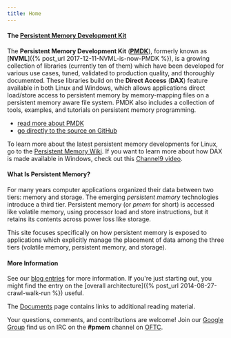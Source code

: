 ```yaml
---
title: Home
---
```


#### The [Persistent Memory Development Kit](/pmdk/)

The **Persistent Memory Development Kit** ([**PMDK**][pmdk]),
formerly known as [**NVML**]({% post_url 2017-12-11-NVML-is-now-PMDK %}),
is a growing collection of libraries (currently ten of them) which have been
developed for various use cases, tuned, validated to production quality,
and thoroughly documented.  These libraries build on the
**Direct Access** (**DAX**) feature available in both Linux and Windows,
which allows applications direct load/store access to persistent memory by
memory-mapping files on a persistent memory aware file system.
PMDK also includes a collection of tools, examples, and tutorials
on persistent memory programming.

* [read more about PMDK][pmdk]
* [go directly to the source on GitHub](https://github.com/pmem/pmdk/)

To learn more about the latest
persistent memory developments for Linux, go to the
[Persistent Memory Wiki](https://nvdimm.wiki.kernel.org).
If you want to learn more about how DAX is made available in Windows,
check out this
[Channel9 video](https://channel9.msdn.com/Events/Build/2016/P470).

#### What Is Persistent Memory?

For many years computer applications organized their data between two
tiers: memory and storage.  The emerging _persistent memory_
technologies introduce a third tier.  Persistent memory (or _pmem_
for short) is accessed like volatile memory, using processor load
and store instructions, but it retains its contents across power loss
like storage.

This site focuses specifically on how persistent memory is exposed
to applications which explicitly manage the placement
of data among the three tiers (volatile memory, persistent memory, and
storage).

#### More Information

See our [blog entries](/blog/) for more information.  If you're just
starting out, you might find the entry on the
[overall architecture]({% post_url 2014-08-27-crawl-walk-run %})
useful.

The [Documents](/documents/) page contains links to additional
reading material.

Your questions, comments, and contributions are welcome!  Join our
[Google Group](http://groups.google.com/group/pmem) find us on
IRC on the **#pmem** channel on [OFTC](http://www.oftc.net).

[pmdk]: http://pmem.io/pmdk/ "Persistent Memory Development Kit"
